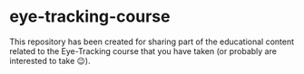 # eye-tracking-course
This repository has been created for sharing part of the educational content related to the Eye-Tracking course that you have taken (or probably are interested to take 😉).